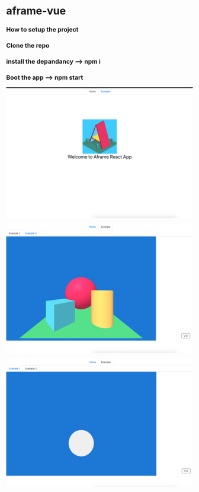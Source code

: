 # aframe-vue
### How to setup the project
### Clone the repo 
### install the depandancy --> npm i
### Boot the app --> npm start

![Landing Page](https://raw.githubusercontent.com/sonydaman/AFRAME-REACT/master/src/images/Image-1.png)

![Example One](https://raw.githubusercontent.com/sonydaman/AFRAME-REACT/master/src/images/Image-2.png)

![Example Two](https://raw.githubusercontent.com/sonydaman/AFRAME-REACT/master/src/images/Image-3.png)
